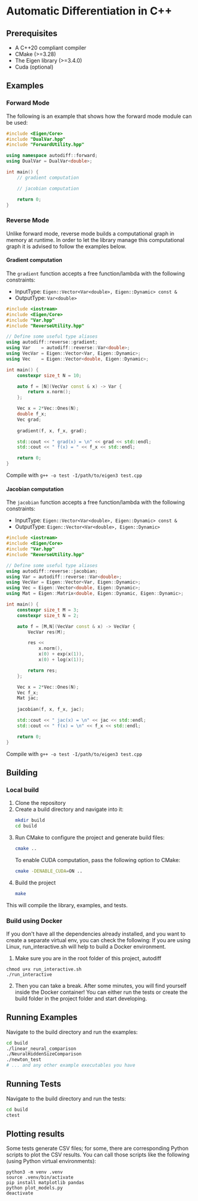 # Automatic Differentiation in C++

## Prerequisites
* A C++20 compliant compiler
* CMake (>=3.28)
* The Eigen library (>=3.4.0)
* Cuda (optional)

## Examples
### Forward Mode
The following is an example that shows how the forward mode module can be used:
```c++
#include <Eigen/Core>
#include "DualVar.hpp"
#include "ForwardUtility.hpp"

using namespace autodiff::forward;
using DualVar = DualVar<double>;

int main() {
    // gradient computation

    // jacobian computation

    return 0;
}
```

### Reverse Mode
Unlike forward mode, reverse mode builds a computational graph in memory at runtime. In order to let the library manage this computational graph it is advised to follow the examples below.
#### Gradient computation
The `gradient` function accepts a free function/lambda with the following constraints:
- InputType: `Eigen::Vector<Var<double>, Eigen::Dynamic> const &`
- OutputType: `Var<double>`
```c++
#include <iostream>
#include <Eigen/Core>
#include "Var.hpp"
#include "ReverseUtility.hpp"

// Define some useful type aliases
using autodiff::reverse::gradient;
using Var    = autodiff::reverse::Var<double>;
using VecVar = Eigen::Vector<Var, Eigen::Dynamic>;
using Vec    = Eigen::Vector<double, Eigen::Dynamic>;

int main() {
    constexpr size_t N = 10;

    auto f = [N](VecVar const & x) -> Var {
        return x.norm();
    };

    Vec x = 2*Vec::Ones(N);
    double f_x;
    Vec grad;
    
    gradient(f, x, f_x, grad);

    std::cout << " grad(x) = \n" << grad << std::endl;
    std::cout << " f(x) = " << f_x << std::endl;

    return 0;
}
```
Compile with `g++ -o test -I/path/to/eigen3 test.cpp`

#### Jacobian computation
The `jacobian` function accepts a free function/lambda with the following constraints:
- InputType: `Eigen::Vector<Var<double>, Eigen::Dynamic> const &`
- OutputType: `Eigen::Vector<Var<double>, Eigen::Dynamic>`
```c++
#include <iostream>
#include <Eigen/Core>
#include "Var.hpp"
#include "ReverseUtility.hpp"

// Define some useful type aliases
using autodiff::reverse::jacobian;
using Var = autodiff::reverse::Var<double>;
using VecVar = Eigen::Vector<Var, Eigen::Dynamic>;
using Vec = Eigen::Vector<double, Eigen::Dynamic>;
using Mat = Eigen::Matrix<double, Eigen::Dynamic, Eigen::Dynamic>;

int main() {
    constexpr size_t M = 3;
    constexpr size_t N = 2;

    auto f = [M,N](VecVar const & x) -> VecVar {
        VecVar res(M);

        res <<
            x.norm(),
            x(0) + exp(x(1)),
            x(0) + log(x(1));

        return res;
    };

    Vec x = 2*Vec::Ones(N);
    Vec f_x;
    Mat jac;
    
    jacobian(f, x, f_x, jac);

    std::cout << " jac(x) = \n" << jac << std::endl;
    std::cout << " f(x) = \n" << f_x << std::endl;

    return 0;
}
```
Compile with `g++ -o test -I/path/to/eigen3 test.cpp`

## Building
### Local build
1.  Clone the repository
2.  Create a build directory and navigate into it:
    ```bash
    mkdir build
    cd build
    ```
3.  Run CMake to configure the project and generate build files:
    ```bash
    cmake ..
    ```
    To enable CUDA computation, pass the following option to CMake:
    ```bash
    cmake -DENABLE_CUDA=ON ..
    ```
4.  Build the project
    ```bash
    make
    ```
This will compile the library, examples, and tests.

### Build using Docker
If you don't have all the dependencies already installed, and you want to create a separate virtual env, you can check the following:
If you are using Linux, run_interactive.sh will help to build a Docker environment. 
1. Make sure you are in the root folder of this project, autodiff
```
chmod u+x run_interactive.sh
./run_interactive
```
2. Then you can take a break. After some minutes, you will find yourself inside the Docker container!
   You can either run the tests or create the build folder in the project folder and start developing.

## Running Examples
Navigate to the build directory and run the examples:

```bash
cd build
./linear_neural_comparison
./NeuralHiddenSizeComparison
./newton_test
# ... and any other example executables you have
```

## Running Tests
Navigate to the build directory and run the tests:

```bash
cd build
ctest
```

## Plotting results
Some tests generate CSV files; for some, there are corresponding Python scripts to plot the CSV results. You can call those scripts like the following (using Python virtual environments):
```
python3 -m venv .venv
source .venv/bin/activate
pip install matplotlib pandas
python plot_models.py
deactivate
```
